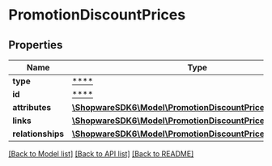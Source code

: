 # PromotionDiscountPrices

## Properties
Name | Type | Description | Notes
------------ | ------------- | ------------- | -------------
**type** | [****](.md) |  | [optional] 
**id** | [****](.md) |  | [optional] 
**attributes** | [**\ShopwareSDK6\Model\PromotionDiscountPricesAttributes**](PromotionDiscountPricesAttributes.md) |  | [optional] 
**links** | [**\ShopwareSDK6\Model\PromotionDiscountPricesLinks**](PromotionDiscountPricesLinks.md) |  | [optional] 
**relationships** | [**\ShopwareSDK6\Model\PromotionDiscountPricesRelationships**](PromotionDiscountPricesRelationships.md) |  | [optional] 

[[Back to Model list]](../../README.md#documentation-for-models) [[Back to API list]](../../README.md#documentation-for-api-endpoints) [[Back to README]](../../README.md)

